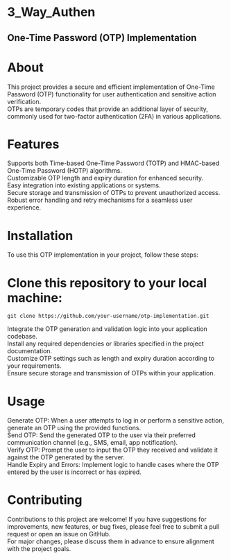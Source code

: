 # 3_Way_Authen

## One-Time Password (OTP) Implementation
# About
This project provides a secure and efficient implementation of One-Time Password (OTP) functionality for user authentication and sensitive action verification.<br>
OTPs are temporary codes that provide an additional layer of security, commonly used for two-factor authentication (2FA) in various applications.<br>

# Features
Supports both Time-based One-Time Password (TOTP) and HMAC-based One-Time Password (HOTP) algorithms.<br>
Customizable OTP length and expiry duration for enhanced security.<br>
Easy integration into existing applications or systems.<br>
Secure storage and transmission of OTPs to prevent unauthorized access.<br>
Robust error handling and retry mechanisms for a seamless user experience.<br>

# Installation
To use this OTP implementation in your project, follow these steps:<br>

# Clone this repository to your local machine:<br>
    git clone https://github.com/your-username/otp-implementation.git 

Integrate the OTP generation and validation logic into your application codebase.<br>
Install any required dependencies or libraries specified in the project documentation.<br>
Customize OTP settings such as length and expiry duration according to your requirements.<br>
Ensure secure storage and transmission of OTPs within your application.<br>

# Usage
Generate OTP: When a user attempts to log in or perform a sensitive action, generate an OTP using the provided functions.<br>
Send OTP: Send the generated OTP to the user via their preferred communication channel (e.g., SMS, email, app notification).<br>
Verify OTP: Prompt the user to input the OTP they received and validate it against the OTP generated by the server.<br>
Handle Expiry and Errors: Implement logic to handle cases where the OTP entered by the user is incorrect or has expired.<br>

# Contributing
Contributions to this project are welcome! If you have suggestions for improvements, new features, or bug fixes, please feel free to submit a pull request or open an issue on GitHub.<br>
For major changes, please discuss them in advance to ensure alignment with the project goals.
